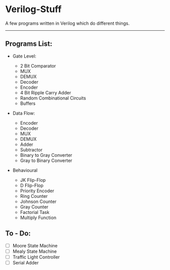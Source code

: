 # Verilog-Stuff
A few programs written in Verilog which do different things.
___
## Programs List:
- Gate Level:
  - 2 Bit Comparator
  - MUX
  - DEMUX
  - Decoder
  - Encoder
  - 4 Bit Ripple Carry Adder
  - Random Combinational Circuits
  - Buffers

- Data Flow:
  - Encoder
  - Decoder
  - MUX
  - DEMUX
  - Adder
  - Subtractor
  - Binary to Gray Converter
  - Gray to Binary Converter

- Behavioural
  - JK Flip-Flop
  - D Flip-Flop
  - Priority Encoder
  - Ring Counter
  - Johnson Counter
  - Gray Counter
  - Factorial Task
  - Multiply Function

## To - Do:
- [ ] Moore State Machine
- [ ] Mealy State Machine
- [ ] Traffic Light Controller
- [ ] Serial Adder
